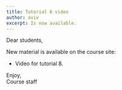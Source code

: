 ```yaml
---
title: Tutorial 8 video
author: aviv
excerpt: Is now available.
---
```


Dear students,

New material is available on the course site:
- Video for tutorial 8.

Enjoy,  
Course staff

